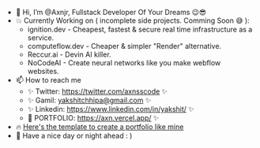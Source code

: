 - 👋 Hi, I’m @Axnjr, Fullstack Developer Of Your Dreams 😉😎
- 💥 Currently Working on ( incomplete side projects. Comming Soon 😅 ):
  - ignition.dev - Cheapest, fastest & secure real time infrastructure as a service.
  - computeflow.dev - Cheaper & simpler "Render" alternative.
  - Reccur.ai - Devin AI killer.
  - NoCodeAI - Create neural networks like you make webflow websites.
- 📫 How to reach me
    - ✨ Twitter: https://twitter.com/axnsscode ✨
    - ✨ Gamil: yakshitchhipa@gmail.com ✨
    - ✨ Linkedin: https://www.linkedin.com/in/yakshit/  ✨
    - 🚀 PORTFOLIO: https://axn.vercel.app/ ✨
- 🔥 [Here's the template to create a portfolio like mine](https://github.com/Axnjr/Portfolio-template)
- 🤙 Have a nice day or night ahead : ) 
